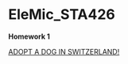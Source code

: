 # EleMic_STA426
**Homework 1**

[ADOPT A DOG IN SWITZERLAND!](https://www.zuerchertierschutz.ch/en/animal-shelter.htmlg)

